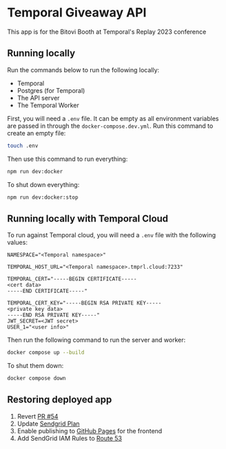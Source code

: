 # Temporal Giveaway API


This app is for the Bitovi Booth at Temporal's Replay 2023 conference

## Running locally

Run the commands below to run the following locally:
- Temporal
- Postgres (for Temporal)
- The API server
- The Temporal Worker

First, you will need a `.env` file. It can be empty as all environment variables are passed in through the `docker-compose.dev.yml`. Run this command to create an empty file:

```bash
touch .env
```

Then use this command to run everything:

```bash
npm run dev:docker
```

To shut down everything:

```bash
npm run dev:docker:stop
```

## Running locally with Temporal Cloud

To run against Temporal cloud, you will need a `.env` file with the following values:

```
NAMESPACE="<Temporal namespace>"

TEMPORAL_HOST_URL="<Temporal namespace>.tmprl.cloud:7233"

TEMPORAL_CERT="-----BEGIN CERTIFICATE-----
<cert data>
-----END CERTIFICATE-----"

TEMPORAL_CERT_KEY="-----BEGIN RSA PRIVATE KEY-----
<private key data>
-----END RSA PRIVATE KEY-----"
JWT_SECRET=<JWT secret>
USER_1="<user info>"
```

Then run the following command to run the server and worker:

```bash
docker compose up --build
```

To shut them down:

```bash
docker compose down
```

## Restoring deployed app

1. Revert [PR #54](https://github.com/bitovi/temporal-giveaway-workflow/pull/54)
2. Update [Sendgrid Plan](https://app.sendgrid.com/account/products)
3. Enable publishing to [GitHub Pages](https://github.com/bitovi/temporal-giveaway-frontend/settings/pages) for the frontend
4. Add SendGrid IAM Rules to [Route 53](https://us-east-1.console.aws.amazon.com/route53/v2/hostedzones)
